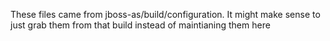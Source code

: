 These files came from jboss-as/build/configuration. It might make sense to just grab them from that build instead of maintianing them here
